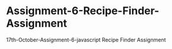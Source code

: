 # Assignment-6-Recipe-Finder-Assignment
17th-October-Assignment-6-javascript Recipe Finder Assignment
